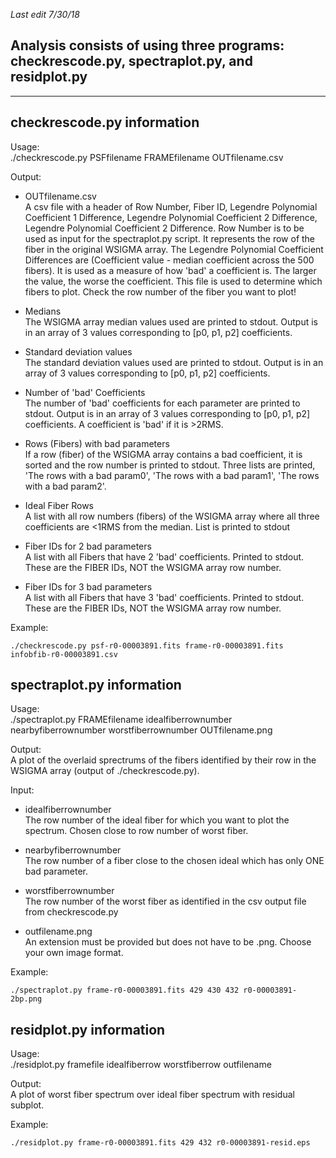 *Last edit 7/30/18*

Analysis consists of using three programs: checkrescode.py, spectraplot.py, and residplot.py
--------------------------------------------------------------------------------------------
--------------------------------------------------------------------------------------------




checkrescode.py information
----------------------------
Usage:   
./checkrescode.py PSFfilename FRAMEfilename OUTfilename.csv

Output:

- OUTfilename.csv  
A csv file with a header of Row Number, Fiber ID, Legendre Polynomial Coefficient 1 Difference, Legendre Polynomial Coefficient 2 Difference, Legendre Polynomial Coefficient 2 Difference. Row Number is to be used as input for the spectraplot.py script. It represents the row of the fiber in the original WSIGMA array. The Legendre Polynomial Coefficient Differences are (Coefficient value - median coefficient across the 500 fibers). It is used as a measure of how 'bad' a coefficient is. The larger the value, the worse the coefficient. This file is used to determine which fibers to plot. Check the row number of the fiber you want to plot!

- Medians  
The WSIGMA array median values used are printed to stdout. Output is in an array of 3 values corresponding to [p0, p1, p2] coefficients.

- Standard deviation values  
The standard deviation values used are printed to stdout. Output is in an array of 3 values corresponding to [p0, p1, p2] coefficients.

- Number of 'bad' Coefficients  
The number of 'bad' coefficients for each parameter are printed to stdout. Output is in an array of 3 values corresponding to [p0, p1, p2] coefficients. A coefficient is 'bad' if it is >2RMS.

- Rows (Fibers) with bad parameters  
If a row (fiber) of the WSIGMA array contains a bad coefficient, it is sorted and the row number is printed to stdout. Three lists are printed, 'The rows with a bad param0', 'The rows with a bad param1', 'The rows with a bad param2'.

- Ideal Fiber Rows  
A list with all row numbers (fibers) of the WSIGMA array where all three coefficients are <1RMS from the median. List is printed to stdout

- Fiber IDs for 2 bad parameters  
A list with all Fibers that have 2 'bad' coefficients. Printed to stdout. These are the FIBER IDs, NOT the WSIGMA array row number.

- Fiber IDs for 3 bad parameters  
A list with all Fibers that have 3 'bad' coefficients. Printed to stdout. These are the FIBER IDs, NOT the WSIGMA array row number.


Example:

	./checkrescode.py psf-r0-00003891.fits frame-r0-00003891.fits infobfib-r0-00003891.csv


spectraplot.py information
----------------------------
Usage:  
./spectraplot.py FRAMEfilename idealfiberrownumber nearbyfiberrownumber worstfiberrownumber OUTfilename.png

Output:  
A plot of the overlaid sprectrums of the fibers identified by their row in the WSIGMA array (output of ./checkrescode.py).

Input:  
- idealfiberrownumber  
The row number of the ideal fiber for which you want to plot the spectrum. Chosen close to row number of worst fiber.

- nearbyfiberrownumber  
The row number of a fiber close to the chosen ideal which has only ONE bad parameter.

- worstfiberrownumber  
The row number of the worst fiber as identified in the csv output file from checkrescode.py

- outfilename.png  
An extension must be provided but does not have to be .png. Choose your own image format.

Example:

	./spectraplot.py frame-r0-00003891.fits 429 430 432 r0-00003891-2bp.png


residplot.py information
-------------------------
Usage:  
./residplot.py framefile idealfiberrow worstfiberrow outfilename

Output:  
A plot of worst fiber spectrum over ideal fiber spectrum with residual subplot.

Example:

	./residplot.py frame-r0-00003891.fits 429 432 r0-00003891-resid.eps


